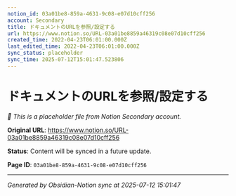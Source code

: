 ```yaml
---
notion_id: 03a01be8-859a-4631-9c08-e07d10cff256
account: Secondary
title: ドキュメントのURLを参照/設定する
url: https://www.notion.so/URL-03a01be8859a46319c08e07d10cff256
created_time: 2022-04-23T06:01:00.000Z
last_edited_time: 2022-04-23T06:01:00.000Z
sync_status: placeholder
sync_time: 2025-07-12T15:01:47.523806
---
```


# ドキュメントのURLを参照/設定する

*🔄 This is a placeholder file from Notion Secondary account.*

**Original URL**: https://www.notion.so/URL-03a01be8859a46319c08e07d10cff256

**Status**: Content will be synced in a future update.

**Page ID**: `03a01be8-859a-4631-9c08-e07d10cff256`

---

*Generated by Obsidian-Notion sync at 2025-07-12 15:01:47*
